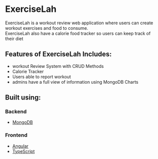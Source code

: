 # ExerciseLah

ExerciseLah is a workout review web application where users can create workout exercises and food to consume. 
<br>
ExerciseLah also have a calorie food tracker so users can keep track of their diet

## Features of ExerciseLah Includes:
- workout Review System with CRUD Methods
- Calorie Tracker 
- Users able to report workout 
- admins have a full view of information using MongoDB Charts


## Built using:

### Backend

-   [MongoDB](https://www.mongodb.com/)

### Frontend

-   [Angular](https://angular.io/)
-   [TypeScript](https://www.typescriptlang.org/)
